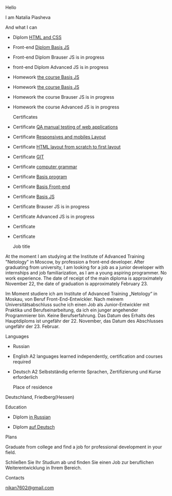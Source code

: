 Hello

I am Natalia Piasheva 

And what I can

+ Diplom [HTML and CSS ](https://github.com/Nikan152435/mq-diplom)
+ Front-end [Diplom Basis JS ](https://github.com/Nikan152435/bjs-diplom)
+ Front-end Diplom Brauser JS is in progress
+ front-end Diplom Advanced JS is in progress
+ Homework [the course Basis JS ](https://github.com/Nikan152435/bjs-2-homeworks)
+ Homework [the course Basis JS ](https://github.com/Nikan152435/bhj-homeworks)
+ Homework the course Brauser JS is in progress
+ Homework the course Advanced JS is in progress
  
  Сertificates

+ Сertificate [QA manual testing of web applications](https://github.com/Nikan152435/Portfolio/blob/main/Certificates/3certificate%20QA%20(1).pdf)
+ Certificate [Responsives and mobiles Layout](https://github.com/Nikan152435/Portfolio/blob/main/Certificates/certificate%20Responsives%20und%20mobiles%20Layout.pdf)
+ Сertificate [HTML layout from scratch to first layout](https://github.com/Nikan152435/Portfolio/blob/main/Certificates/certificate%20HTML.pdf)
+ Сertificate [GIT](https://github.com/Nikan152435/Portfolio/blob/main/Certificates/certificate%20GIT.pdf)
+ Сertificate [computer grammar](https://github.com/Nikan152435/Portfolio/blob/main/Certificates/certificate%20computer%20grammar.png)
+ Сertificate [Basis program](https://github.com/Nikan152435/Portfolio/blob/main/Certificates/certificate%20Basis%20program.pdf)
+ Certificate [Basis Front-end](https://github.com/Nikan152435/Portfolio/blob/main/Certificates/1certificate1%20%20Basis%20Frontend%20.pdf)
+ Сertificate [Basis JS](https://github.com/Nikan152435/Portfolio/blob/main/Certificates/certificate%20Basis%20JS.pdf)
+ Сertificate Brauser JS is in progress
+ Сertificate Advanced JS is in progress
+ Сertificate 
+ Сertificate 


  Job title

At the moment I am studying at the Institute of Advanced Training "Netology" in Moscow, by profession a front-end developer. After graduating from university, I am looking for a job as a junior developer with internships and job familiarization, as I am a young aspiring programmer. No work experience.
The date of receipt of the main diploma is approximately November 22, the date of graduation is approximately February 23.

Im Moment studiere ich am Institute of Advanced Training „Netology“ in Moskau, von Beruf Front-End-Entwickler. Nach meinem Universitätsabschluss suche ich einen Job als Junior-Entwickler mit Praktika und Berufseinarbeitung, da ich ein junger angehender Programmierer bin. Keine Berufserfahrung.
Das Datum des Erhalts des Hauptdiploms ist ungefähr der 22. November, das Datum des Abschlusses ungefähr der 23. Februar.

  Languages

+ Russian
+ English A2 languages learned independently, certification and courses required
+ Deutsch A2 Selbstständig erlernte Sprachen, Zertifizierung und Kurse erforderlich

  Place of residence

Deutschland, Friedberg(Hessen)

  Education

  + Diplom [in Russian](https://github.com/Nikan152435/Portfolio/blob/main/Education/%D0%94%D0%B8%D0%BF%D0%BB%D0%BE%D0%BC%20%D0%BD%D0%B0%20%D1%80%D1%83%D1%81%D1%81%D0%BA%D0%BE%D0%BC1.png)
  
  + Diplom [auf Deutsch](https://github.com/Nikan152435/Portfolio/blob/main/Education/Diplom%20auf%20Deutsch1.pdf) 

  Plans

Graduate from college and find a job for professional development in your field.

Schließen Sie Ihr Studium ab und finden Sie einen Job zur beruflichen Weiterentwicklung in Ihrem Bereich.

  Сontacts

nikan7602@gmail.com
   
